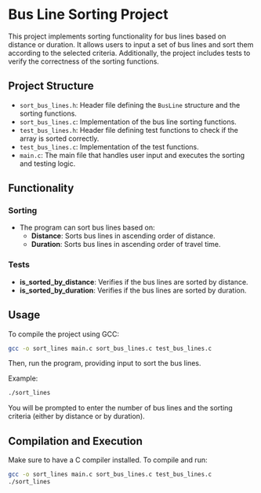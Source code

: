 
# Bus Line Sorting Project

This project implements sorting functionality for bus lines based on distance or duration. It allows users to input a set of bus lines and sort them according to the selected criteria. Additionally, the project includes tests to verify the correctness of the sorting functions.

## Project Structure

- `sort_bus_lines.h`: Header file defining the `BusLine` structure and the sorting functions.
- `sort_bus_lines.c`: Implementation of the bus line sorting functions.
- `test_bus_lines.h`: Header file defining test functions to check if the array is sorted correctly.
- `test_bus_lines.c`: Implementation of the test functions.
- `main.c`: The main file that handles user input and executes the sorting and testing logic.

## Functionality

### Sorting
- The program can sort bus lines based on:
  - **Distance**: Sorts bus lines in ascending order of distance.
  - **Duration**: Sorts bus lines in ascending order of travel time.

### Tests
- **is_sorted_by_distance**: Verifies if the bus lines are sorted by distance.
- **is_sorted_by_duration**: Verifies if the bus lines are sorted by duration.

## Usage

To compile the project using GCC:
```bash
gcc -o sort_lines main.c sort_bus_lines.c test_bus_lines.c
```

Then, run the program, providing input to sort the bus lines.

Example:
```bash
./sort_lines
```

You will be prompted to enter the number of bus lines and the sorting criteria (either by distance or by duration).

## Compilation and Execution

Make sure to have a C compiler installed. To compile and run:
```bash
gcc -o sort_lines main.c sort_bus_lines.c test_bus_lines.c
./sort_lines
```
